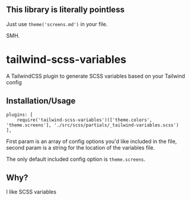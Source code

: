 ## This library is literally pointless
Just use `theme('screens.md')` in your file.

SMH.

# tailwind-scss-variables
A TailwindCSS plugin to generate SCSS variables based on your Tailwind config

## Installation/Usage
```
plugins: [
    require('tailwind-scss-variables')(['theme.colors', 'theme.screens'], './src/scss/partials/_tailwind-variables.scss')
],
```
First param is an array of config options you'd like included in the file, second param is a string for the location of the variables file.

The only default included config option is `theme.screens`.

## Why?
I like SCSS variables
